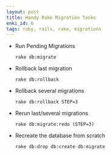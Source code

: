 ```yaml
---
layout: post
title: Handy Rake Migration Tasks
enki_id: 6
tags: ruby, rails, rake, migrations
---
```


*    Run Pending Migrations

     `rake db:migrate`

*    Rollback last migration

     `rake db:rollback`

*    Rollback several migrations

     `rake db:rollback STEP=3`

*    Rerun last/several migrations

     `rake db:migrate:redo (STEP=3)`

*    Recreate the database from scratch

     `rake db:drop db:create db:migrate`
